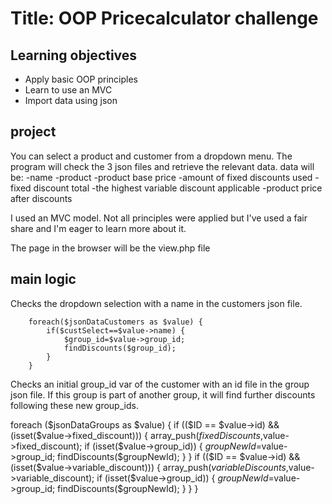# Title: OOP Pricecalculator challenge

## Learning objectives
- Apply basic OOP principles
- Learn to use an MVC
- Import data using json

## project

You can select a product and customer from a dropdown menu.
The program will check the 3 json files and retrieve the relevant data.
data will be:
    -name
    -product
    -product base price
    -amount of fixed discounts used
    -fixed discount total
    -the highest variable discount applicable
    -product price after discounts
    
I used an MVC model. Not all principles were applied but I've used a fair share and I'm eager to learn more about it.

The page in the browser will be the view.php file

## main logic 

Checks the dropdown selection with a name in the customers json file.


        foreach($jsonDataCustomers as $value) {
            if($custSelect==$value->name) {
                $group_id=$value->group_id;
                findDiscounts($group_id);                 
            }
        }
        

Checks an initial group_id var of the customer with an id file in the group json file.
If this group is part of another group, it will find further discounts following these new group_ids.


foreach ($jsonDataGroups as $value) {
            if (($ID == $value->id) && (isset($value->fixed_discount)))  {
                array_push($fixedDiscounts,$value->fixed_discount);
                if (isset($value->group_id)) {
                    $groupNewId=$value->group_id; 
                    findDiscounts($groupNewId);
                }
            }
            if (($ID == $value->id) && (isset($value->variable_discount)))  {
                array_push($variableDiscounts,$value->variable_discount);
                if (isset($value->group_id)) {
                    $groupNewId=$value->group_id; 
                    findDiscounts($groupNewId);
                }
            }
        }
